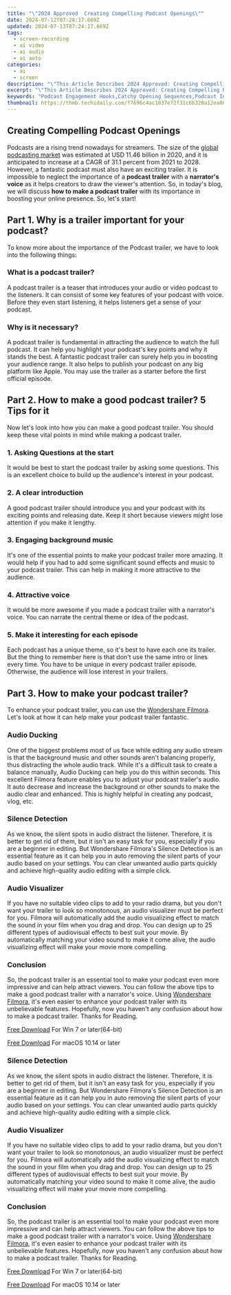 ```yaml
---
title: "\"2024 Approved  Creating Compelling Podcast Openings\""
date: 2024-07-12T07:24:17.669Z
updated: 2024-07-13T07:24:17.669Z
tags: 
  - screen-recording
  - ai video
  - ai audio
  - ai auto
categories: 
  - ai
  - screen
description: "\"This Article Describes 2024 Approved: Creating Compelling Podcast Openings\""
excerpt: "\"This Article Describes 2024 Approved: Creating Compelling Podcast Openings\""
keywords: "Podcast Engagement Hooks,Catchy Opening Sequences,Podcast Introduction Techniques,Effective Opener Strategies,Compelling Podcast Intros,Captivating Audio Beginnings,Attractive Sound Bites"
thumbnail: https://thmb.techidaily.com/f7696c4ac1037e72f31c6b328a12ea085bd4635182093dadda40d9b14071da58.jpg
---
```


## Creating Compelling Podcast Openings

Podcasts are a rising trend nowadays for streamers. The size of the [global podcasting market](https://www.grandviewresearch.com/industry-analysis/podcast-market) was estimated at USD 11.46 billion in 2020, and it is anticipated to increase at a CAGR of 31.1 percent from 2021 to 2028\. However, a fantastic podcast must also have an exciting trailer. It is impossible to neglect the importance of a **podcast trailer** with a **narrator's voice** as it helps creators to draw the viewer's attention. So, in today's blog, we will discuss **how to make a podcast trailer** with its importance in boosting your online presence. So, let's start!

## Part 1\. Why is a trailer important for your podcast?

To know more about the importance of the Podcast trailer, we have to look into the following things:

### What is a podcast trailer?

A podcast trailer is a teaser that introduces your audio or video podcast to the listeners. It can consist of some key features of your podcast with voice. Before they even start listening, it helps listeners get a sense of your podcast.

### Why is it necessary?

A podcast trailer is fundamental in attracting the audience to watch the full podcast. It can help you highlight your podcast's key points and why it stands the best. A fantastic podcast trailer can surely help you in boosting your audience range. It also helps to publish your podcast on any big platform like Apple. You may use the trailer as a starter before the first official episode.

## Part 2\. How to make a good podcast trailer? 5 Tips for it

Now let's look into how you can make a good podcast trailer. You should keep these vital points in mind while making a podcast trailer.

### 1\. Asking Questions at the start

It would be best to start the podcast trailer by asking some questions. This is an excellent choice to build up the audience's interest in your podcast.

### 2\. A clear introduction

A good podcast trailer should introduce you and your podcast with its exciting points and releasing date. Keep it short because viewers might lose attention if you make it lengthy.

### 3\. Engaging background music

It's one of the essential points to make your podcast trailer more amazing. It would help if you had to add some significant sound effects and music to your podcast trailer. This can help in making it more attractive to the audience.

### 4\. Attractive voice

It would be more awesome if you made a podcast trailer with a narrator's voice. You can narrate the central theme or idea of the podcast.

### 5\. Make it interesting for each episode

Each podcast has a unique theme, so it's best to have each one its trailer. But the thing to remember here is that don't use the same intro or lines every time. You have to be unique in every podcast trailer episode. Otherwise, the audience will lose interest in your trailers.

## Part 3\. How to make your podcast trailer?

To enhance your podcast trailer, you can use the [Wondershare Filmora](https://tools.techidaily.com/wondershare/filmora/download/). Let's look at how it can help make your podcast trailer fantastic.

### Audio Ducking

One of the biggest problems most of us face while editing any audio stream is that the background music and other sounds aren't balancing properly, thus distracting the whole audio track. While it's a difficult task to create a balance manually, Audio Ducking can help you do this within seconds. This excellent Filmora feature enables you to adjust your podcast trailer's audio. It auto decrease and increase the background or other sounds to make the audio clear and enhanced. This is highly helpful in creating any podcast, vlog, etc.

### Silence Detection

As we know, the silent spots in audio distract the listener. Therefore, it is better to get rid of them, but it isn't an easy task for you, especially if you are a beginner in editing. But Wondershare Filmora's Silence Detection is an essential feature as it can help you in auto removing the silent parts of your audio based on your settings. You can clear unwanted audio parts quickly and achieve high-quality audio editing with a simple click.

### Audio Visualizer

If you have no suitable video clips to add to your radio drama, but you don't want your trailer to look so monotonous, an audio visualizer must be perfect for you. Filmora will automatically add the audio visualizing effect to match the sound in your film when you drag and drop. You can design up to 25 different types of audiovisual effects to best suit your movie. By automatically matching your video sound to make it come alive, the audio visualizing effect will make your movie more compelling.

### Conclusion

So, the podcast trailer is an essential tool to make your podcast even more impressive and can help attract viewers. You can follow the above tips to make a good podcast trailer with a narrator's voice. Using [Wondershare Filmora](https://tools.techidaily.com/wondershare/filmora/download/), it's even easier to enhance your podcast trailer with its unbelievable features. Hopefully, now you haven't any confusion about how to make a podcast trailer. Thanks for Reading.

[Free Download](https://tools.techidaily.com/wondershare/filmora/download/) For Win 7 or later(64-bit)

[Free Download](https://tools.techidaily.com/wondershare/filmora/download/) For macOS 10.14 or later

### Silence Detection

As we know, the silent spots in audio distract the listener. Therefore, it is better to get rid of them, but it isn't an easy task for you, especially if you are a beginner in editing. But Wondershare Filmora's Silence Detection is an essential feature as it can help you in auto removing the silent parts of your audio based on your settings. You can clear unwanted audio parts quickly and achieve high-quality audio editing with a simple click.

### Audio Visualizer

If you have no suitable video clips to add to your radio drama, but you don't want your trailer to look so monotonous, an audio visualizer must be perfect for you. Filmora will automatically add the audio visualizing effect to match the sound in your film when you drag and drop. You can design up to 25 different types of audiovisual effects to best suit your movie. By automatically matching your video sound to make it come alive, the audio visualizing effect will make your movie more compelling.

### Conclusion

So, the podcast trailer is an essential tool to make your podcast even more impressive and can help attract viewers. You can follow the above tips to make a good podcast trailer with a narrator's voice. Using [Wondershare Filmora](https://tools.techidaily.com/wondershare/filmora/download/), it's even easier to enhance your podcast trailer with its unbelievable features. Hopefully, now you haven't any confusion about how to make a podcast trailer. Thanks for Reading.

[Free Download](https://tools.techidaily.com/wondershare/filmora/download/) For Win 7 or later(64-bit)

[Free Download](https://tools.techidaily.com/wondershare/filmora/download/) For macOS 10.14 or later

<ins class="adsbygoogle"
     style="display:block"
     data-ad-format="autorelaxed"
     data-ad-client="ca-pub-7571918770474297"
     data-ad-slot="1223367746"></ins>

<ins class="adsbygoogle"
     style="display:block"
     data-ad-format="autorelaxed"
     data-ad-client="ca-pub-7571918770474297"
     data-ad-slot="1223367746"></ins>



<ins class="adsbygoogle"
     style="display:block"
     data-ad-client="ca-pub-7571918770474297"
     data-ad-slot="8358498916"
     data-ad-format="auto"
     data-full-width-responsive="true"></ins>





